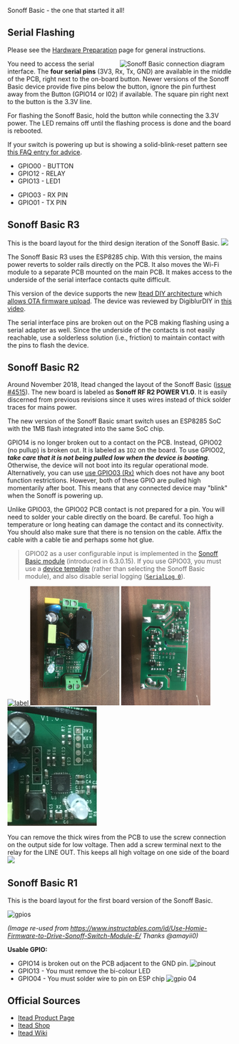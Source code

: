 Sonoff Basic - the one that started it all!

## Serial Flashing

Please see the [Hardware Preparation](../Getting-Started#hardware-preparation) page for general instructions.

<img alt="Sonoff Basic connection diagram" src="https://user-images.githubusercontent.com/2870104/30516551-ed12d69e-9b42-11e7-8373-1bfbbf346839.png" width="50%" align="right" />

You need to access the serial interface. The **four serial pins** (3V3, Rx, Tx, GND) are available in the middle of the PCB, right next to the on-board button. Newer versions of the Sonoff Basic device provide five pins below the button, ignore the pin furthest away from the Button (GPIO14 or I02) if available. The square pin right next to the button is the 3.3V line.

For flashing the Sonoff Basic, hold the button while connecting the 3.3V power. The LED remains off until the flashing process is done and the board is rebooted.

If your switch is powering up but is showing a solid-blink-reset pattern see [this FAQ entry for advice](../Troubleshooting#running-out-of-ram).

- GPIO00 - BUTTON
- GPIO12 - RELAY
- GPIO13 - LED1


* GPIO03 - RX PIN
* GPIO01 - TX PIN

## Sonoff Basic R3
This is the board layout for the third design iteration of the Sonoff Basic.
![](https://user-images.githubusercontent.com/34340210/60516116-13615f80-9cab-11e9-914b-d9509d6bbe20.jpg)

The Sonoff Basic R3 uses the ESP8285 chip. With this version, the mains power reverts to solder rails directly on the PCB. It also moves the Wi-Fi module to a separate PCB mounted on the main PCB. It makes access to the underside of the serial interface contacts quite difficult.

This version of the device supports the new [Itead DIY architecture](https://www.youtube.com/watch?v=fRS-ukCgD_I) which [allows OTA firmware upload](../Sonoff-DIY.md). The device was reviewed by DigiblurDIY in [this video](https://www.youtube.com/watch?v=A-WcIz47Lco).

The serial interface pins are broken out on the PCB making flashing using a serial adapter as well. Since the underside of the contacts is not easily reachable, use a solderless solution (i.e., friction) to maintain contact with the pins to flash the device.

## Sonoff Basic R2
Around November 2018, Itead changed the layout of the Sonoff Basic ([issue #4515](https://github.com/arendst/Tasmota/issues/4515)). The new board is labeled as **Sonoff RF R2 POWER V1.0**. It is easily discerned from previous revisions since it uses wires instead of thick solder traces for mains power.

The new version of the Sonoff Basic smart switch uses an ESP8285 SoC with the 1MB flash integrated into the same SoC chip.

GPIO14 is no longer broken out to a contact on the PCB. Instead, GPIO02 (no pullup) is broken out. It is labeled as `IO2` on the board. To use GPIO02, _**take care that it is not being pulled low when the device is booting**_. Otherwise, the device will not boot into its regular operational mode. Alternatively, you can use [use GPIO03 (Rx)](https://www.youtube.com/watch?v=yavDqDzRdUk) which does not have any boot function restrictions. However, both of these GPIO are pulled high momentarily after boot. This means that any connected device may "blink" when the Sonoff is powering up.

Unlike GPIO03, the GPIO02 PCB contact is not prepared for a pin. You will need to solder your cable directly on the board. Be careful. Too high a temperature or long heating can damage the contact and its connectivity. You should also make sure that there is no tension on the cable. Affix the cable with a cable tie and perhaps some hot glue.

> GPIO02 as a user configurable input is implemented in the [Sonoff Basic module](../Modules) (introduced in 6.3.0.15). If you use GPIO03, you must use a [device template]() (rather than selecting the Sonoff Basic module), and also disable serial logging ([`SerialLog 0`](../Commands.md#seriallog)).

[<img src="https://camo.githubusercontent.com/7ee22f14cc707c04fa8ac357e4dd2a05da63852e/68747470733a2f2f7331352e64697265637475706c6f61642e6e65742f696d616765732f3138313132382f76653971673936382e6a7067" width="200" alt="label">
](https://camo.githubusercontent.com/7ee22f14cc707c04fa8ac357e4dd2a05da63852e/68747470733a2f2f7331352e64697265637475706c6f61642e6e65742f696d616765732f3138313132382f76653971673936382e6a7067)
[<img src="https://raw.githubusercontent.com/reloxx13/reloxx13.github.io/master/media/tasmota/sonoff-basic-r2/front.jpg" width="200" alt="front">](https://raw.githubusercontent.com/reloxx13/reloxx13.github.io/master/media/tasmota/sonoff-basic-r2/front.jpg)
[<img src="https://raw.githubusercontent.com/reloxx13/reloxx13.github.io/master/media/tasmota/sonoff-basic-r2/back.jpg" width="200" alt="back">](https://raw.githubusercontent.com/reloxx13/reloxx13.github.io/master/media/tasmota/sonoff-basic-r2/back.jpg)
[<img src="https://raw.githubusercontent.com/reloxx13/reloxx13.github.io/master/media/tasmota/sonoff-basic-r2/chip.jpg" width="200" alt="chip">](https://raw.githubusercontent.com/reloxx13/reloxx13.github.io/master/media/tasmota/sonoff-basic-r2/chip.jpg)

You can remove the thick wires from the PCB to use the screw connection on the output side for low voltage. Then add a screw terminal next to the relay for the LINE OUT. This keeps all high voltage on one side of the board
![](https://user-images.githubusercontent.com/47423730/52523999-1c1fad80-2c98-11e9-9b86-f50d82ff18cc.jpg)

## Sonoff Basic R1
This is the board layout for the first board version of the Sonoff Basic.

![gpios](https://cdn.instructables.com/F8Q/0U89/J1WEQK7J/F8Q0U89J1WEQK7J.MEDIUM.jpg)

_(Image re-used from https://www.instructables.com/id/Use-Homie-Firmware-to-Drive-Sonoff-Switch-Module-E/ Thanks @amayii0)_

**Usable GPIO:**
- GPIO14 is broken out on the PCB adjacent to the GND pin.
![pinout](http://tinkerman.cat/wp-content/uploads/2016/06/pinout_back.jpg)
- GPIO13 - You must remove the bi-colour LED
- GPIO04 - You must solder wire to pin on ESP chip
![gpio 04](http://evertdekker.com/wp/wp-content/gallery/sonoff/p1010285.jpg)

## Official Sources
* [Itead Product Page](http://sonoff.itead.cc/en/products/sonoff/sonoff-basic)
* [Itead Shop](https://www.itead.cc/sonoff-wifi-wireless-switch.html)
* [Itead Wiki](https://www.itead.cc/wiki/Sonoff)
